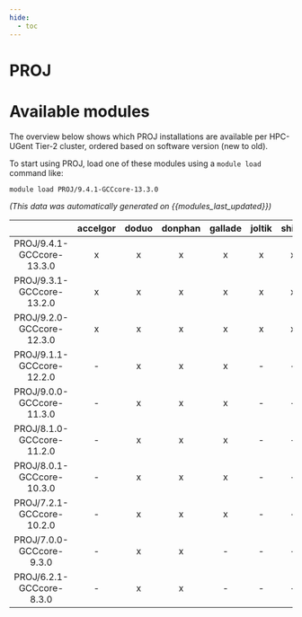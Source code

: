 ```yaml
---
hide:
  - toc
---
```


PROJ
====

# Available modules


The overview below shows which PROJ installations are available per HPC-UGent Tier-2 cluster, ordered based on software version (new to old).

To start using PROJ, load one of these modules using a `module load` command like:

```shell
module load PROJ/9.4.1-GCCcore-13.3.0
```

*(This data was automatically generated on {{modules_last_updated}})*  

| |accelgor|doduo|donphan|gallade|joltik|shinx|skitty|
| :---: | :---: | :---: | :---: | :---: | :---: | :---: | :---: |
|PROJ/9.4.1-GCCcore-13.3.0|x|x|x|x|x|x|x|
|PROJ/9.3.1-GCCcore-13.2.0|x|x|x|x|x|x|x|
|PROJ/9.2.0-GCCcore-12.3.0|x|x|x|x|x|x|x|
|PROJ/9.1.1-GCCcore-12.2.0|-|x|x|x|-|-|-|
|PROJ/9.0.0-GCCcore-11.3.0|-|x|x|x|-|-|-|
|PROJ/8.1.0-GCCcore-11.2.0|-|x|x|x|-|-|-|
|PROJ/8.0.1-GCCcore-10.3.0|-|x|x|x|-|-|-|
|PROJ/7.2.1-GCCcore-10.2.0|-|x|x|x|-|-|-|
|PROJ/7.0.0-GCCcore-9.3.0|-|x|x|-|-|-|-|
|PROJ/6.2.1-GCCcore-8.3.0|-|x|x|-|-|-|-|
